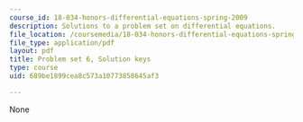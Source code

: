 ```yaml
---
course_id: 18-034-honors-differential-equations-spring-2009
description: Solutions to a problem set on differential equations.
file_location: /coursemedia/18-034-honors-differential-equations-spring-2009/689be1899cea8c573a10773858645af3_MIT18_034s09_sol_pset06.pdf
file_type: application/pdf
layout: pdf
title: Problem set 6, Solution keys
type: course
uid: 689be1899cea8c573a10773858645af3

---
```

None